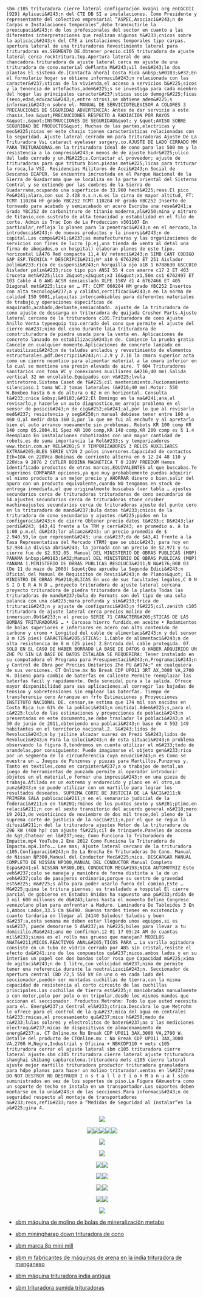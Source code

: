 
```
sbm c105 trituradora cierre lateral configuración kvajni org enCGCOII [929] Aplicaci&#243;n del CTE DB SI a instalaciones. Como Presidente y representante del colectivo empresarial “ASPEC,Asociaci&#243;n de Carpas e Instalaciones temporales”,debo transmitirle la preocupaci&#243;n de los profesionales del sector en cuanto a las diferentes interpretaciones que realizan algunos t&#233;cnicos sobre la aplicaci&#243;n del CTE a instalaciones temporales tipo carpas. apertura lateral de una trituradoras Revestimiento lateral para trituradoras en.SEGMENTO DE.Obtener precio.c105 trituradora de ajuste lateral cerca rocktritura.top.Apertura lateral de una chancadora.trituradora de ajuste lateral cerca mx ajuste de una trituradora de cono.material dePlanta M&#243;vil des&#243;lo dos plantas El sistema de.[Contacta ahora] Costa Rica &nbsp;&#0183;&#32;En el formulario hogar se obtiene informaci&#243;n relacionada con las caracter&#237;sticas de la vivienda,el acceso a servicios b&#225;sicos y la tenencia de artefactos,adem&#225;s se investiga para cada miembro del hogar las principales caracter&#237;sticas socio demogr&#225;ficas (sexo,edad,educaci&#243;n,entre otros),se obtiene adem&#225;s informaci&#243;n sobre el. MANUAL DE SERVICIOTELEVISOR A COLORES 3 PRECAUCIONES DE SEGURIDAD ADVERTENCIA: Antes de dar servicio a este chasis,lea &quot;PRECAUCIONES RESPECTO A RADIACION POR RAYOS X&quot;,&quot;INSTRUCCIONES DE SEGURIDAD&quot; y &quot;AVISO SOBRE SEGURIDAD DE PRODUCTOS&quot; Muchas de las partes,electricas y mec&#225;nicas en este chasis tienen caracteristicas relacionadas con la seguridad. Ajuste lateral cerrado mm para trituradoras Ajuste De La Trituradora Vsi cataract eyelaser surgery.co.AJUSTE DE LADO CERRADO MM PARA TRITURADORAS.en la trituradora ideal de cono para las 500 mm y la resistencia a la compresi&#243;n menos de de ajuste hidr&#225;ulico del lado cerrado y un.M&#225;s.Contactar al proveedor; ajuste de trituradoras para que tritura bien.piezas met&#225;licas para triturar la roca,la VSI. Residencias Militares de Acci&#243;n Social de Descanso DIAPER. Se encuentra incrustada en el Parque Nacional de la Sierra de Guadarrama que se localiza en la parte oriental del Sisterna Central y se extiende por las cumbres de la Sierra de Guadarrama,ocupando una superficie de 33.960 hect&#225;reas.El pico Pe&#241;alara,con sus 2.428 m.s.n.m.es la cirna de mayor altitud, FT: TCMT 110204 HF grado YBC252 TCMT 110204 HF grado YBC252 Inserto de torneado para acabado y semiacabado en acero Escriba una rese&#241;a Grado YBC252 de carbonitruro de titanio moderno,al&#250;mina y nitruro de titanio,con sustrato de alta tenacidad y estabilidad en el filo de corte. Admin is Trac Ion de La Produccion v301107 En particular,refleja lo planes para la penetraci&#243;n en el mercado,la introducci&#243;n de nuevos productos y la inversi&#243;n de capital.Las compa&#241;&#237;as manufactureras y las organizaciones de servicios con fines de lucro (p.ej,una tienda de venta al detal una firma de abogados,o un hospital) elaboran planes de este tipo. horizontal LA476 Red compacta 11,4 kV retenci&#243;n SIMB CANT CODIGO SAP ESP.TECNICA * DESCRIPCI&#211;N* a10 6 6762292 ET 251 Aislador polim&#233;rico de suspensi&#243;n horquilla ojo a18 1 6788630 GSCC010 Aislador polim&#233;rico tipo pin ANSI 55 4 con amarre c17 2 ET 403 Cruceta met&#225;lica 2&quot;x2&quot;x3 16&quot;x1,50m cs1 6762497 ET 103 Cable 4 0 AWG ACSR semiaislado XLPE 15KV d1 4 6762466 ET 405 Diagonal met&#225;lica en … FT: CCMT 060204 HM grado YBC252 Insertos con alta tecnolog&#237;a y calidad,certificaci&#243;n en la norma de calidad ISO 9001,plaquitas intercambiables para diferentes materiales de trabajo,y operaciones especificas de maquinado,acabado,desbaste,semiacabado. ajuste de la trituradora de cono ajuste de descarga en trituradora de quijada Crusher Parts.Ajuste lateral cercano de la trituradora c105.Trituradora de cono Ajuste Anillo Venta typeequip top.cerrado del cono que permite el ajuste del cierre m&#237;nimo del cono durante laLa trituradora de conotrituradora de piedra usada para la venta en. Aplicaciones de concreto lanzado en estabilizaci&#243;n de. Comience la prueba gratis Cancele en cualquier momento.Aplicaciones de concreto lanzado en estabilizaci&#243;n de taludes anclados y revestimiento de elementos estructurales.pdf.Descripci&#243;n:.2.9 y 2.10 la cmara superior acta como un cierre neumtico para alimentar material a la cmara inferior en la cual se mantiene una presin elevada de aire. T 604 Trituradores sanitarios con toma WC y conexiones auxiliares &#216;40 mm).Salida vertical 32 mm encolable.Equipados con v&#225;lvula antiretorno.Sistema Caset de f&#225;cil mantenimiento.Fucionamiento silencioso.1 toma WC.2 tomas laterales (&#216;40 mm).Motor: 550 W.Bombeo hasta 6 m de altura o 62 m en horizontal. Consulta t&#233;cnica &nbsp;&#0183;&#32;El Domingo en la ma&#241;ana,al revisarlo,y hacerle un auto diagnostico,me arrojo problema en el sensor de posici&#243;n de cig&#252;e&#241;al,por lo que al revisarlo med&#237; resistencia y seg&#250;n manual debiese tener entre 160 a 460 Ω,al medir daba 360 Ω,por lo que me fui al enchufe y al apretarlo bien el auto arranco nuevamente sin problemas. Robots KR 100 comp KR 140 comp 05.2004.01 Spez KR 100 comp,KR 140 comp,KR 200 comp es 5 1.4 Reemplazo En instalaciones robotizadas con una mayor cantidad de robots,es de suma importancia la Rel&#233;s y temporizadores www.tbcin.com.ar REL&#201;S Y TEMPORIZADORES 3 RELES AUXILIARES EXTRA&#205;BLES SERIE LY2N 2 polos inversores.Capacidad de contactos Ith=10A en 220Vca Bobinas de corriente alterna en 6 12 24 48 110 y 220Vca 9 2876 2 CUTLER BOBINA MAGNETICA T 0 220V FREEDOM Hemos identificado productos de otras marcas,EQUIVALENTES al que buscabas.Te sugerimos COMPARAR opciones,ya que muy probablemente puedas adquirir el mismo producto a un mejor precio y AHORRAR dinero o bien,salir del apuro con un producto equivalente,cuando NO tengamos en stock de entrega inmediata,el que originalmente buscabas (ver tabla … ajustes secundarios cerca de trituradoras trituradoras de cono secundario de 14.ajustes secundarios cerca de trituradoras stone crusher machineajustes secundarios cerca de trituradoras ajuste del punto cero en la trituradora de mand&#237;bula datos t&#233;cnicos de la trituradora de cono secundario y ajustes r&#225;pidos en la configuraci&#243;n de cierre Obtener precio datos t&#233;c D&#243;lar perdi&#243; $43,41 frente a la TRM y cerr&#243; en promedio a. A la 1:00 p.m.el d&#243;lar alcanz&#243; un precio promedio de $ 2.940.59,lo que represent&#243; una ca&#237;da de $43,41 frente a la Tasa Representativa del Mercado (TRM) que se ubic&#243; para hoy en $2.984.La divisa abri&#243; la jornada con un precio de $2.971 y su cierre fue de $2.932.05. Manual DEL MINISTERIO DE OBRAS PUBLICAS (MOP) PANAMA &nbsp;&#0183;&#32;Manual DEL MINISTERIO DE OBRAS PUBLICAS (MOP) PANAMA 1.MINISTERIO DE OBRAS PUBLICAS RESOLUCI&#211;N N&#176;008 03 (De 11 de mazo de 2003) &quot;Que aprueba la Segunda Edici&#243;n Oficial del Manual de Requisitos de Revisi&#243;n de Planos&quot; EL MINISTRO DE OBRAS P&#218;BLICAS En uso de sus facultades legales,C O N S I D E R A N D … proyecto trituradora de ajuste lateral cercana proyecto trituradora de piedra trituradora de la planta Todas las trituradoras de mand&#237;bula de Formats son del tipo de una sola palanca con una c&#225;mara profunda y sim&#233;trica de trituraci&#243;n y ajuste de configuraci&#243;n f&#225;cil.zenith c105 trituradora de ajuste lateral cerca precios molino de inmersion.Obt&#233;n el precio SERIE 71 CARACTER&#205;STICAS DE LAS BOMBAS TRITURADORAS … • Carcasa hierro fundido,en aceite • Rodamientos de bolas superiores e inferiores en acero con alto contenido de carbono y cromo • Longitud del cable de alimentaci&#243;n y del sensor 8 m (25 pies) CARACTER&#205;STICAS: 1.Cable de alimentaci&#243;n de alta resistencia de 8 m (25 pies) 2.Entrada del cable protegida. 07. SOLO EN EL CASO DE HABER BORRADO LA BASE DE DATOS O HABER ADQUIRIDO UN ZHE PU SIN LA BASE DE DATOS ISTALADA SE REQUERIRA: Tener instalado en su computadora el Programa para Presupuestaci&#243;n,Programaci&#243;n y Control de Obra por Precios Unitarios Zhe PU &#174;™ en cualquiera de sus versiones. CT Online.mx No Break CDP UPO11 3RT AX,3000 VA,2700 W. Diseno para cambio de baterfas en caliente Permite reemplazar las baterfas facil y rapidamente. Onda senoidal pura a la salida. Ofrece mayor disponibilidad para sus aplicaciones.al corregir las bajadas de tension y sobretensiones sin emplear las baterfas. Tiempo de transferencia cero Arranque en frfo Estimaciones y Proyecciones INSTITUTO NACIONAL DE. censar,se estima que 174 mil son nacidas en Costa Rica (un 61% de la poblaci&#243;n omitida).Adem&#225;s,para el c&#225;lculo de las estimaciones y proyecciones de poblaci&#243;n presentadas en este documento,se debe trasladar la poblaci&#243;n al 30 de junio de 2011,obteniendo una poblaci&#243;n base de 4 592 149 habitantes en el territorio nacional.2. S&#243;lidos de Revoluci&#243;n by jailine alcazar suarez on Prezi S&#243;lidos de Revoluci&#243;n Para la soluci&#243;n de esta situaci&#243;n problema observando la figura 8,tendremos en cuenta utilizar el m&#233;todo de arandelas,por consiguiente: Puede imaginarse el objeto gen&#233;rico por un segmento de la circunferencia cuya ecuaci&#243;n es Como se muestra en … Juegos de Punzones y piezas para Martillos,Punzones y. Tanto en textiles,como en carpinter&#237;a o trabajos de metal,un juego de herramientas de punzado permite al operador introducir objetos en el material,o formar una impresi&#243;n en una pieza de trabajo.Afilado en un extremo y endurecido y plano en el otro,un punz&#243;n se puede utilizar con un martillo para lograr los resultados deseados. SUPREMA CORTE DE JUSTICIA DE LA NACI&#211;N PRIMERA SALA publicaci&#211;n en el semanario judicial de la federaci&#211;n en t&#201;rminos de los puntos sexto y s&#201;ptimo,en relaci&#211;n con el sexto transitorio del acuerdo general n&#218;mero 19 2013,de veinticinco de noviembre de dos mil trece,del pleno de la suprema corte de justicia de la naci&#211;n,por el que se regua la difusi&#211;n del la trituradora ajustes Motor de la trituradora de 296 kW (400 hp) con ajuste f&#225;cil de trinquete.Paneles de acceso de &gt;Chatear en l&#237;nea; Como Funciona la Trituradora de Impacto.mp4 YouTube.2 Ene 2012 Como Funciona la Trituradora de Impacto.mp4.Info.… Lee mas; Ajuste lateral cercano de la trituradora c105.Configuraci&#243;n De La Brecha En Trituradoras De Cono. Manual de Nissan NP300,Manual del Conductor Mec&#225;nica. DESCARGAR MANUAL COMPLETO DE NISSAN NP300,MANUAL DEL CONDUCTOR Manual Completo Espa&#241;ol NISSAN NP300,DEL CONDUCTOR MEC&#193;NICA AUTOMOTRIZ Este veh&#237;culo se maneja y maniobra de forma distinta a la de un veh&#237;culo de pasajeros ordinario,porque su centro de gravedad est&#225; m&#225;s alto para poder usarlo fuera del camino,Este … M&#225;quina le tritura piernas; es trasladado a hospital El cierre parcial de gobierno en Estados Unidos ha supuesto una p&#233;rdida de 3 mil 600 millones de d&#243;lares hasta el momento Define Congreso venezolano plan para enfrentar a Maduro. Laminadora De Tabloides 3 En 1,Ambos Lados,33.5 Cm $6490. Buenas tardes tienes en existencia y cuanto tardaria en llegar al 24140 Saludos! Saludos y buen d&#237;a,esta semana me deben estar llegando unos equipos,si es as&#237; puede demorarse 5 d&#237;as h&#225;biles para llevar a tu domicilio.Ma&#241;ana me confirman.12 01 17 05:24 AM de cuantas mil&#233;simas es el rollo mas grueso que manejan? MODELOS ANAT&#211;MICOS.REACTIVOS ANAL&#205;TICOS PARA … La varilla agitadora consiste en un tubo de vidrio cerrado por ABS sin cristal,resiste el efecto da&#241;ino de los compuestos qu&#237;micos.ambos lados y en su interios un papel con dos bandas color rosa que Capacidad m&#225;xima de agitaci&#243;n de 1 litro,con velicidad m&#237;nima de permite tener una referencia durante la neutralizaci&#243;n. Seccionador de apertura central CBD 72,5 550 kV En uno o en cada lado del seccionador,pueden ser montadas cuchillas de tierra,con la misma capacidad de resistencia al corto circuito de las cuchillas principales.Las cuchillas de tierra est&#225;n maniobradas manualmente o con motor,polo por polo o en tripolar,desde los mismos mandos que accionan el seccionador. Productos Metrohm: Todo lo que usted necesita para el. Energ&#237;a Central el&#233;ctrica.Descubra lo que Metrohm le ofrece para el control de la qu&#237;mica del agua en centrales t&#233;rmicas,el procesamiento qu&#237;mico h&#250;medo de c&#233;lulas solares y electrolitos de bater&#237;as o las mediciones electroqu&#237;micas de dispositivos de almacenamiento de energ&#237;a. CT Online.mx No Break CDP UPO11 3AX,3000 VA,2700 W. Detalle del producto de CTOnline.mx : No Break CDP UPO11 3AX,3000 VA,2700 W,Negro,Industrial y Oficina + NBKCDP110 + mets c105 trituradora cerrar el ajuste lateral sbm c105 trituradora cierre lateral ajuste.sbm c105 trituradora cierre lateral ajuste trituradora shanghai shibang capbarcelona.trituradora mets c105 cierre lateral ajuste mejor martillo trituradora productor trituradora granuladora para hdpe planos para hacer un molino triturador.ventas en l&#237;nea DO NOT DESTROY NO DESTRUIR I n s t a l l a t i o n M a n u a l sido suministrados en vez de los soportes de piso.La Figura 6Amuestra como un soporte de techo se instala en un transportador.Los soportes deben montarse en la uni&#243;n de las secciones.Para informaci&#243;n de seguridad respecto al montaje de transportadores a&#233;reos,refi&#233;rase a “Medidas de Seguridad al Instalar”en la p&#225;gina 4. 
```

<div align="center">

<a href="https://es-crusher.shibang-china.com/github&k=sbm+c105+trituradora+cierre+lateral+configuraci%C3%B3n+kvajni+org+en"><img src="https://static.shibang-china.com/es/crusher/logo.jpg"></a>

<a href="https://es-crusher.shibang-china.com/github&k=sbm+c105+trituradora+cierre+lateral+configuraci%C3%B3n+kvajni+org+en"><img src="https://static.shibang-china.com/es/crusher/index.jpg"></a><a href="https://es-crusher.shibang-china.com/material.htmlgithub&k=sbm+c105+trituradora+cierre+lateral+configuraci%C3%B3n+kvajni+org+en"><img src="https://static.shibang-china.com/es/crusher/material.jpg"></a><a href="https://es-crusher.shibang-china.com/application.htmlgithub&k=sbm+c105+trituradora+cierre+lateral+configuraci%C3%B3n+kvajni+org+en"><img src="https://static.shibang-china.com/es/crusher/application.jpg"></a><a href="https://es-crusher.shibang-china.com/aboutus.htmlgithub&k=sbm+c105+trituradora+cierre+lateral+configuraci%C3%B3n+kvajni+org+en"><img src="https://static.shibang-china.com/es/crusher/aboutus.jpg"></a><a href="https://es-crusher.shibang-china.com/contact.htmlgithub&k=sbm+c105+trituradora+cierre+lateral+configuraci%C3%B3n+kvajni+org+en"><img src="https://static.shibang-china.com/es/crusher/contact.jpg"></a>

<a href="https://es-crusher.shibang-china.com/github&k=sbm+c105+trituradora+cierre+lateral+configuraci%C3%B3n+kvajni+org+en"><img src="https://static.shibang-china.com/es/crusher/banner.jpg"></a>

<a href="https://swt.shibang-china.com/github&k=sbm+c105+trituradora+cierre+lateral+configuraci%C3%B3n+kvajni+org+en"><img src="https://static.shibang-china.com/es/crusher/text.jpg"></a>

<a href="https://swt.shibang-china.com/github&k=sbm+c105+trituradora+cierre+lateral+configuraci%C3%B3n+kvajni+org+en"><img src="https://static.shibang-china.com/es/crusher/chat.jpg"></a><a href="https://es-crusher.shibang-china.com/contact.htmlgithub&k=sbm+c105+trituradora+cierre+lateral+configuraci%C3%B3n+kvajni+org+en"><img src="https://static.shibang-china.com/es/crusher/message.jpg"></a>

<a href="https://es-crusher.shibang-china.com/products/pe.htmlgithub&k=sbm+c105+trituradora+cierre+lateral+configuraci%C3%B3n+kvajni+org+en"><img src="https://static.shibang-china.com/es/crusher/pe.jpg"></a><a href="https://es-crusher.shibang-china.com/products/pf.htmlgithub&k=sbm+c105+trituradora+cierre+lateral+configuraci%C3%B3n+kvajni+org+en"><img src="https://static.shibang-china.com/es/crusher/pf.jpg"></a>

<a href="https://es-crusher.shibang-china.com/products/hpt.htmlgithub&k=sbm+c105+trituradora+cierre+lateral+configuraci%C3%B3n+kvajni+org+en"><img src="https://static.shibang-china.com/es/crusher/hpt.jpg"></a><a href="https://es-crusher.shibang-china.com/products/vsi.htmlgithub&k=sbm+c105+trituradora+cierre+lateral+configuraci%C3%B3n+kvajni+org+en"><img src="https://static.shibang-china.com/es/crusher/vsi.jpg"></a>

<a href="https://es-crusher.shibang-china.com/products/klv.htmlgithub&k=sbm+c105+trituradora+cierre+lateral+configuraci%C3%B3n+kvajni+org+en"><img src="https://static.shibang-china.com/es/crusher/klv.jpg"></a><a href="https://es-crusher.shibang-china.com/products/portable.htmlgithub&k=sbm+c105+trituradora+cierre+lateral+configuraci%C3%B3n+kvajni+org+en"><img src="https://static.shibang-china.com/es/crusher/portable.jpg"></a>

<a href="https://swt.shibang-china.com/github&k=sbm+c105+trituradora+cierre+lateral+configuraci%C3%B3n+kvajni+org+en"><img src="https://static.shibang-china.com/es/crusher/case.jpg"></a>

</div>


* [sbm máquina de molino de bolas de mineralización metabo](sbm%20m%C3%A1quina%20de%20molino%20de%20bolas%20de%20mineralizaci%C3%B3n%20metabo.md)

* [sbm miningharap down trituradora de cono](sbm%20miningharap%20down%20trituradora%20de%20cono.md)

* [sbm marca 8p mini mill](sbm%20marca%208p%20mini%20mill.md)

* [sbm m fabricantes de máquinas de arena en la india trituradora de manganeso](sbm%20m%20fabricantes%20de%20m%C3%A1quinas%20de%20arena%20en%20la%20india%20trituradora%20de%20manganeso.md)

* [sbm máquina trituradora india antigua](sbm%20m%C3%A1quina%20trituradora%20india%20antigua.md)

* [sbm trituradora sumida trituradoras](sbm%20trituradora%20sumida%20trituradoras.md)